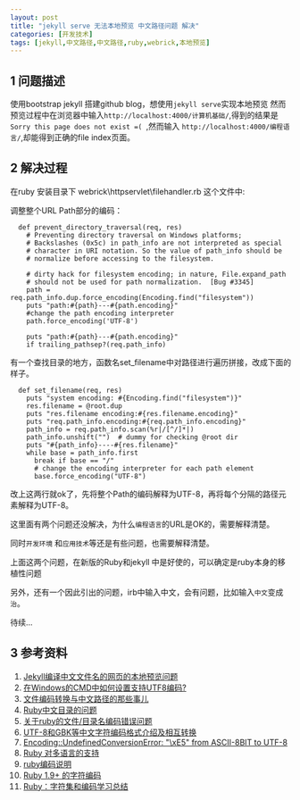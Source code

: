 ```yaml
---
layout: post
title: "jekyll serve 无法本地预览 中文路径问题 解决"
categories: [开发技术]
tags: [jekyll,中文路径,中文路径,ruby,webrick,本地预览]
---
```


## 1 问题描述
使用bootstrap jekyll 搭建github blog，想使用`jekyll serve`实现本地预览
然而预览过程中在浏览器中输入`http://localhost:4000/计算机基础/`,得到的结果是`Sorry this page does not exist =( `,然而输入 `http://localhost:4000/编程语言/`,却能得到正确的file index页面。

## 2 解决过程
在ruby 安装目录下 webrick\httpservlet\filehandler.rb 这个文件中:

调整整个URL Path部分的编码：

      def prevent_directory_traversal(req, res)
        # Preventing directory traversal on Windows platforms;
        # Backslashes (0x5c) in path_info are not interpreted as special
        # character in URI notation. So the value of path_info should be
        # normalize before accessing to the filesystem.
    
        # dirty hack for filesystem encoding; in nature, File.expand_path
        # should not be used for path normalization.  [Bug #3345]
        path = req.path_info.dup.force_encoding(Encoding.find("filesystem"))
        puts "path:#{path}---#{path.encoding}"
        #change the path encoding interpreter
        path.force_encoding('UTF-8')
    
        puts "path:#{path}---#{path.encoding}"
        if trailing_pathsep?(req.path_info)


有一个查找目录的地方，函数名set_filename中对路径进行遍历拼接，改成下面的样子。

      def set_filename(req, res)
        puts "system encoding: #{Encoding.find("filesystem")}"
        res.filename = @root.dup
        puts "res.filename encoding:#{res.filename.encoding}"
        puts "req.path_info.encoding:#{req.path_info.encoding}"
        path_info = req.path_info.scan(%r|/[^/]*|)
        path_info.unshift("")  # dummy for checking @root dir
        puts "#{path_info}----#{res.filename}"
        while base = path_info.first
          break if base == "/"     
          # change the encoding interpreter for each path element
          base.force_encoding("UTF-8")   


改上这两行就ok了，先将整个Path的编码解释为UTF-8，再将每个分隔的路径元素解释为UTF-8。





这里面有两个问题还没解决，为什么`编程语言`的URL是OK的，需要解释清楚。

同时`开发环境` 和`应用技术`等还是有些问题，也需要解释清楚。



上面这两个问题，在新版的Ruby和jekyll 中是好使的，可以确定是ruby本身的移植性问题



另外，还有一个因此引出的问题，irb中输入中文，会有问题，比如输入`中文`变成`治`。

待续...

## 3 参考资料
1. [Jekyll编译中文文件名的网页的本地预览问题](http://www.oschina.net/question/1396651_132154)
2. [在Windows的CMD中如何设置支持UTF8编码?](http://blog.useasp.net/archive/2012/04/24/how_to_use_UTF8_encoding_in_Windows_CMD.aspx)
3. [文件编码转换与中文路径的那些事儿](https://ruby-china.org/topics/101)
4. [Ruby中文目录的问题](http://www.oschina.net/question/8695_177432)
5. [关于ruby的文件/目录名编码错误问题](http://www.canaansky.com/blog/78/)
6. [UTF-8和GBK等中文字符编码格式介绍及相互转换](http://www.cnblogs.com/lizhenghn/p/3690406.html?utm_source=tuicool)
7. [Encoding::UndefinedConversionError: "\xE5" from ASCII-8BIT to UTF-8](http://runupwind.iteye.com/blog/1129605)
8. [Ruby 对多语言的支持](http://about.ac/2012/06/understanding-m17n.html)
9. [ruby编码说明](http://blog.csdn.net/five3/article/details/8966280)
10. [Ruby 1.9+ 的字符编码](https://ruby-china.org/topics/16856)
11. [Ruby：字符集和编码学习总结](http://www.cnblogs.com/happyframework/p/3275367.html)